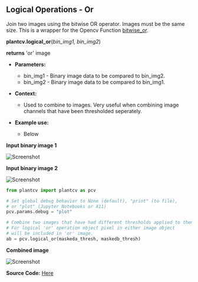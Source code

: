 ## Logical Operations - Or

Join two images using the bitwise OR operator. Images must be the same size. 
This is a wrapper for the Opencv Function [bitwise_or](http://docs.opencv.org/2.4/modules/core/doc/operations_on_arrays.html#bitwise-or).  

**plantcv.logical_or**(*bin_img1, bin_img2*)

**returns** 'or' image

- **Parameters:**
    - bin_img1 - Binary image data to be compared to bin_img2.
    - bin_img2 - Binary image data to be compared to bin_img1.
    
- **Context:**
    - Used to combine to images. Very useful when combining image channels that have been thresholded seperately.
- **Example use:**
    - Below
    
**Input binary image 1**

![Screenshot](img/documentation_images/logical_or/image1.jpg)

**Input binary image 2**

![Screenshot](img/documentation_images/logical_or/image2.jpg)

```python
from plantcv import plantcv as pcv

# Set global debug behavior to None (default), "print" (to file), 
# or "plot" (Jupyter Notebooks or X11)
pcv.params.debug = "plot"

# Combine two images that have had different thresholds applied to them.
# For logical 'or' operation object pixel in either image object 
# will be included in 'or' image.
ab = pcv.logical_or(maskeda_thresh, maskedb_thresh)

```

**Combined image**

![Screenshot](img/documentation_images/logical_or/joined.jpg)

**Source Code:** [Here](https://github.com/danforthcenter/plantcv/blob/main/plantcv/plantcv/logical_or.py)
